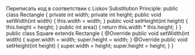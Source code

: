 Переписать код в соответствии с Liskov Substitution Principle:
public class Rectangle {
private int width;
private int height;
public void setWidth(int width) {
this.width = width;
}
public void setHeight(int height) {
this.height = height;
}
public int area() {
return this.width \* this.height;
}
}
public class Square extends Rectangle {
@Override
public void setWidth(int width) {
super.width = width;
super.height = width;
}
@Override
public void setHeight(int height) {
super.width = height;
super.height = height;
}
}
